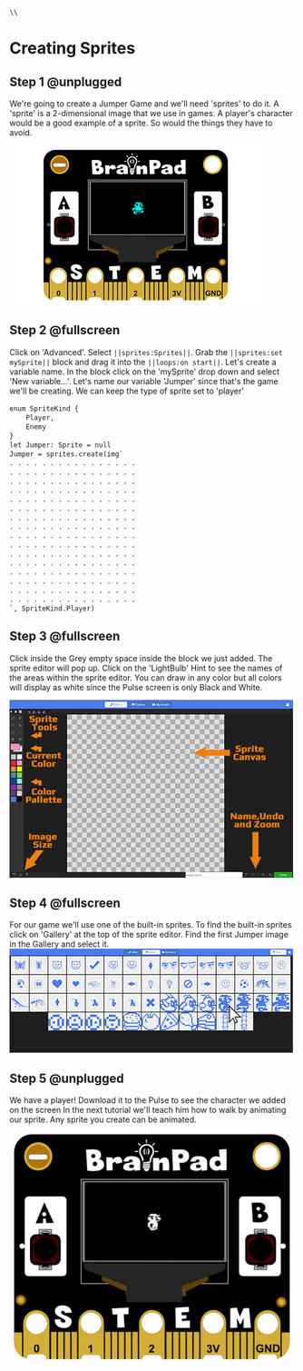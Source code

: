 ```template
\\
```

# Creating Sprites

## Step 1 @unplugged

We're going to create a Jumper Game and we'll need 'sprites' to do it. A 'sprite' is a 2-dimensional image that we use in games. A player's character would be a good example of a sprite. So would the things they have to avoid.  

![BrainPad buzzer image](docs/static/images/sprite1.jpg)

## Step 2 @fullscreen

Click on 'Advanced'. Select ``||sprites:Sprites||``. Grab the ``||sprites:set mySprite||`` block and drag it into the ``||loops:on start||``. Let's create a variable name. In the block click on the 'mySprite' drop down and select 'New variable...'. Let's name our variable 'Jumper' since that's the game we'll be creating. We can keep the type of sprite set to 'player'


```blocks
enum SpriteKind {
    Player,
    Enemy
}
let Jumper: Sprite = null
Jumper = sprites.create(img`
. . . . . . . . . . . . . . . . 
. . . . . . . . . . . . . . . . 
. . . . . . . . . . . . . . . . 
. . . . . . . . . . . . . . . . 
. . . . . . . . . . . . . . . . 
. . . . . . . . . . . . . . . . 
. . . . . . . . . . . . . . . . 
. . . . . . . . . . . . . . . . 
. . . . . . . . . . . . . . . . 
. . . . . . . . . . . . . . . . 
. . . . . . . . . . . . . . . . 
. . . . . . . . . . . . . . . . 
. . . . . . . . . . . . . . . . 
. . . . . . . . . . . . . . . . 
. . . . . . . . . . . . . . . . 
. . . . . . . . . . . . . . . . 
`, SpriteKind.Player)

```

## Step 3 @fullscreen

Click inside the Grey empty space inside the block we just added. The sprite editor will pop up. Click on the 'LightBulb' Hint to see the names of the areas within the sprite editor. You can draw in any color but all colors will display as white since the Pulse screen is only Black and White. 

 ![BrainPad buzzer image](docs/static/images/spriteEditor.jpg)

## Step 4 @fullscreen

For our game we'll use one of the built-in sprites. To find the built-in sprites click on 'Gallery' at the top of the sprite editor. Find the first Jumper image in the Gallery and select it.
 ![BrainPad buzzer image](docs/static/images/spriteJumper.jpg)


## Step 5 @unplugged

We have a player! Download it to the Pulse to see the character we added on the screen 
 In the next tutorial we'll teach him how to walk by animating our sprite. Any sprite you create can be animated. 

 ![BrainPad buzzer image](docs/static/images/spritePlayer.jpg)
